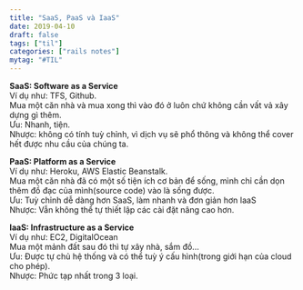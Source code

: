 ```yaml
---
title: "SaaS, PaaS và IaaS"
date: 2019-04-10
draft: false
tags: ["til"]
categories: ["rails notes"]
mytag: "#TIL"
---
```


**SaaS:  Software as a Service**  
Ví dụ như: TFS, Github.  
Mua một căn nhà và mua xong thì vào đó ở luôn chứ không cần vất vả xây dựng gì thêm.  
Ưu: Nhanh, tiện.  
Nhược: không có tính tuỳ chỉnh, vì dịch vụ sẽ phổ thông và không thể cover hết được nhu cầu của  chúng ta.  

**PaaS:  Platform as a Service**  
Ví dụ như: Heroku, AWS Elastic Beanstalk.  
Mua một căn nhà đã có một số tiện ích cơ bản để sống, mình chỉ cần dọn thêm đồ đạc của mình(source code) vào là sống được.  
Ưu: Tuỳ chỉnh dễ dàng hơn SaaS, làm nhanh và đơn giản hơn IaaS  
Nhược: Vẫn không thể tự thiết lập các cài đặt nâng cao hơn.  

**IaaS: Infrastructure as a Service**  
Ví dụ như: EC2, DigitalOcean  
Mua một mảnh đất sau đó thì tự xây nhà, sắm đồ...  
Ưu: Được tự chủ hệ thống và có thể tuỳ ý cấu hình(trong giới hạn của cloud cho phép).  
Nhược: Phức tạp nhất trong 3 loại.  
